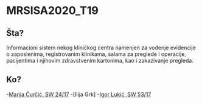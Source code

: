 # MRSISA2020_T19

## Šta?
Informacioni sistem nekog kliničkog centra namenjen za vođenje evidencije
o zaposlenima, registrovanim klinikama, salama za preglede i operacije,
pacijentima i njihovim zdravstvenim kartonima, kao i zakazivanje pregleda.

## Ko?
-[Marija Ćurčić, SW 24/17](https://github.com/marijacurcic7)
-[Ilija Grk]
-[Igor Lukić, SW 53/17](https://github.com/cigor99)

